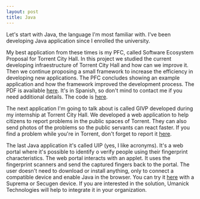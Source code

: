 ```yaml
---
layout: post
title: Java
---
```


Let's start with Java, the language I'm most familiar with. I've been developing Java application since I enrolled the university. 

My best application from these times is my PFC, called Software Ecosystem Proposal for Torrent City Hall. In this project we studied the current developing infraestructure of Torrent City Hall and how can we improve it. Then we continue proposing a small framework to increase the efficiency in developing new applications. The PFC concludes showing an example application and how the framework improved the development process. The PDF is available [here](http://hdl.handle.net/10251/40582). It's in Spanish, so don't mind to contact me if you need additional details. The code is [here](https://github.com/ManelBrull/gcbecarios). 

The next application I'm going to talk about is called GIVP developed during my internship at Torrent City Hall. We developed a web application to help citizens to report problems in the public spaces of Torrent. They can also send photos of the problems so the public servants can react faster. If you find a problem while you're in Torrent, don't forget to report it [here](http://www.torrent.es/givp/vc).

The last Java application it's called UIP (yes, I like acronyms). It's a web portal where it's possible to identify o verify people using their fingerprint characteristics. The web portal interacts with an applet. It uses the fingerprint scanners and send the captured fingers back to the portal. The user doesn't need to download or install anything, only to connect a compatible device and enable Java in the browser. You can try it [here](http://fiware.umanick.com/uip/) with a Suprema or Secugen device. If you are interested in the solution, Umanick Technologies will help to integrate it in your organization.